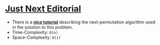 # [Just Next Editorial](https://www.spoj.com/problems/JNEXT/)

* There is a [**nice tutorial**](https://www.nayuki.io/page/next-lexicographical-permutation-algorithm) describing the next-permutation algorithm used in the solution to this problem.
* Time-Complexity: `O(n)`
* Space-Complexity: `O(1)`

